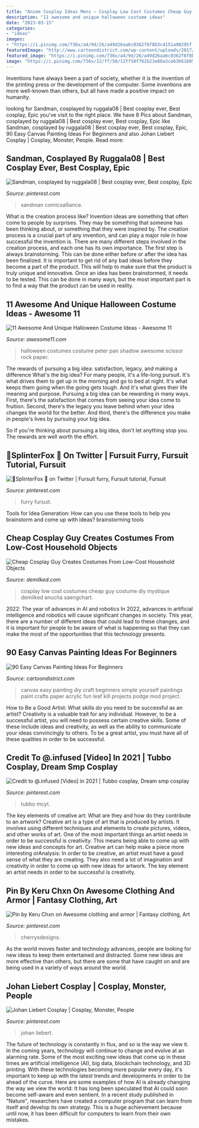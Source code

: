 ```yaml
---
title: "Anime Cosplay Ideas Mens ~ Cosplay Low Cost Costumes Cheap Guy Costume Diy Mystique Demilked Anucha Saengchart"
description: "11 awesome and unique halloween costume ideas"
date: "2023-03-15"
categories:
- "ideas"
images:
- "https://i.pinimg.com/736x/a4/9d/26/a49d26aa6c0362f6f8b3c4151a90295f.jpg"
featuredImage: "http://www.cartoondistrict.com/wp-content/uploads/2017/06/Easy-Canvas-Painting-Ideas-For-Beginners22-1.jpg"
featured_image: "https://i.pinimg.com/736x/a4/9d/26/a49d26aa6c0362f6f8b3c4151a90295f.jpg"
image: "https://i.pinimg.com/736x/12/ff/50/12ff50f762b23e88a3ce63b616051048--johan-monsters.jpg"
---
```



Inventions have always been a part of society, whether it is the invention of the printing press or the development of the computer. Some inventions are more well-known than others, but all have made a positive impact on humanity.

	

		
looking for Sandman, cosplayed by ruggala08 | Best cosplay ever, Best cosplay, Epic you've visit to the right place. We have 8 Pics about Sandman, cosplayed by ruggala08 | Best cosplay ever, Best cosplay, Epic like Sandman, cosplayed by ruggala08 | Best cosplay ever, Best cosplay, Epic, 90 Easy Canvas Painting Ideas For Beginners and also Johan Liebert Cosplay | Cosplay, Monster, People. Read more:
		
    
## Sandman, Cosplayed By Ruggala08 | Best Cosplay Ever, Best Cosplay, Epic

<img loading=lazy src="https://i.pinimg.com/736x/d7/ee/d2/d7eed2de7ce115e2f62fb9add817eb96--cool-cosplay-amazing-cosplay.jpg" onerror="this.onerror=null;this.src='https://tse3.mm.bing.net/th?id=OIP.VmyKAI9NsZpLdWSNqp2BigHaLH&amp;pid=15.1';" alt="Sandman, cosplayed by ruggala08 | Best cosplay ever, Best cosplay, Epic">

_Source: pinterest.com_

>sandman comicsalliance. 

	

What is the creation process like?
Invention ideas are something that often come to people by surprises. They may be something that someone has been thinking about, or something that they were inspired by. The creation process is a crucial part of any invention, and can play a major role in how successful the invention is. There are many different steps involved in the creation process, and each one has its own importance. 
The first step is always brainstorming. This can be done either before or after the idea has been finalized. It is important to get rid of any bad ideas before they become a part of the product. This will help to make sure that the product is truly unique and innovative. Once an idea has been brainstormed, it needs to be tested. This can be done in many ways, but the most important part is to find a way that the product can be used in reality.

    
## 11 Awesome And Unique Halloween Costume Ideas - Awesome 11

<img loading=lazy src="http://awesome11.com/wp-content/uploads/2016/06/Peter-Pan-and-Shadow-costumes.jpg" onerror="this.onerror=null;this.src='https://tse3.mm.bing.net/th?id=OIP.UkN697Dp4MEPDBpkyO7nsgHaLG&amp;pid=15.1';" alt="11 Awesome And Unique Halloween Costume Ideas - Awesome 11">

_Source: awesome11.com_

>halloween costumes costume peter pan shadow awesome scissor rock paper. 

	

The rewards of pursuing a big idea: satisfaction, legacy, and making a difference
What's the big idea? For many people, it's a life-long pursuit. It's what drives them to get up in the morning and go to bed at night. It's what keeps them going when the going gets tough. And it's what gives their life meaning and purpose.
 Pursuing a big idea can be rewarding in many ways. First, there's the satisfaction that comes from seeing your idea come to fruition. Second, there's the legacy you leave behind when your idea changes the world for the better. And third, there's the difference you make in people's lives by pursuing your big idea.

So if you're thinking about pursuing a big idea, don't let anything stop you. The rewards are well worth the effort.

    
## 🌻SplinterFox 🌻 On Twitter | Fursuit Furry, Fursuit Tutorial, Fursuit

<img loading=lazy src="https://i.pinimg.com/736x/a4/9d/26/a49d26aa6c0362f6f8b3c4151a90295f.jpg" onerror="this.onerror=null;this.src='https://tse3.mm.bing.net/th?id=OIP.5YypCbqwqLNejNLG0e8jNQHaJ3&amp;pid=15.1';" alt="🌻SplinterFox 🌻 on Twitter | Fursuit furry, Fursuit tutorial, Fursuit">

_Source: pinterest.com_

>furry fursuit. 

	

Tools for Idea Generation: How can you use these tools to help you brainstorm and come up with ideas?
brainstorming tools 
    
## Cheap Cosplay Guy Creates Costumes From Low-Cost Household Objects

<img loading=lazy src="https://www.demilked.com/magazine/wp-content/uploads/2015/04/cheap-diy-costume-low-cost-cosplay-anucha-saengchart-26.jpg" onerror="this.onerror=null;this.src='https://tse1.mm.bing.net/th?id=OIP.aw2p7lTsRcG4qoAYjVbbmgHaFl&amp;pid=15.1';" alt="Cheap Cosplay Guy Creates Costumes From Low-Cost Household Objects">

_Source: demilked.com_

>cosplay low cost costumes cheap guy costume diy mystique demilked anucha saengchart. 

	

2022: The year of advances in AI and robotics
In 2022, advances in artificial intelligence and robotics will cause significant changes in society. This year, there are a number of different ideas that could lead to these changes, and it is important for people to be aware of what is happening so that they can make the most of the opportunities that this technology presents.

    
## 90 Easy Canvas Painting Ideas For Beginners

<img loading=lazy src="http://www.cartoondistrict.com/wp-content/uploads/2017/06/Easy-Canvas-Painting-Ideas-For-Beginners22-1.jpg" onerror="this.onerror=null;this.src='https://tse2.mm.bing.net/th?id=OIP.UAbrR4Di0jXihJ-Lj8tMigHaJ4&amp;pid=15.1';" alt="90 Easy Canvas Painting Ideas For Beginners">

_Source: cartoondistrict.com_

>canvas easy painting diy craft beginners simple yourself paintings paint crafts paper acrylic fun leaf kill projects podge mod project. 

	

How to Be a Good Artist: What skills do you need to be successful as an artist?
Creativity is a valuable trait for any individual. However, to be a successful artist, you will need to possess certain creative skills. Some of these include ideas and creativity, as well as the ability to communicate your ideas convincingly to others. To be a great artist, you must have all of these qualities in order to be successful.

    
## Credit To @.infused [Video] In 2021 | Tubbo Cosplay, Dream Smp Cosplay

<img loading=lazy src="https://i.pinimg.com/736x/04/8b/41/048b41d065388ffd1f534762b1c157af.jpg" onerror="this.onerror=null;this.src='https://tse2.mm.bing.net/th?id=OIP.Ei_G-oYxs6T8smEX1ki_GAHaMg&amp;pid=15.1';" alt="Credit to @.infused [Video] in 2021 | Tubbo cosplay, Dream smp cosplay">

_Source: pinterest.com_

>tubbo mcyt. 

	

The key elements of creative art: What are they and how do they contribute to an artwork?
Creative art is a type of art that is produced by artists. It involves using different techniques and elements to create pictures, videos, and other works of art. One of the most important things an artist needs in order to be successful is creativity. This means being able to come up with new ideas and concepts for art. Creative art can help make a piece more interesting orAnalysis: In order to be creative, an artist must have a good sense of what they are creating. They also need a lot of imagination and creativity in order to come up with new ideas for artwork. The key element an artist needs in order to be successful is creativity.

    
## Pin By Keru Chxn On Awesome Clothing And Armor | Fantasy Clothing, Art

<img loading=lazy src="https://i.pinimg.com/736x/7f/a8/b0/7fa8b0b42e1ed3a453e42d20f8a7935e--manga-clothes-character-outfits.jpg" onerror="this.onerror=null;this.src='https://tse1.mm.bing.net/th?id=OIP.lc_WLneEP09Ei7pwIlj9ggHaM0&amp;pid=15.1';" alt="Pin by Keru Chxn on Awesome clothing and armor | Fantasy clothing, Art">

_Source: pinterest.com_

>cherrysdesigns. 

	

As the world moves faster and technology advances, people are looking for new ideas to keep them entertained and distracted. Some new ideas are more effective than others, but there are some that have caught on and are being used in a variety of ways around the world.

    
## Johan Liebert Cosplay | Cosplay, Monster, People

<img loading=lazy src="https://i.pinimg.com/736x/12/ff/50/12ff50f762b23e88a3ce63b616051048--johan-monsters.jpg" onerror="this.onerror=null;this.src='https://tse2.mm.bing.net/th?id=OIP.WAgQjYSi63RdDuOfcRCBBAHaKN&amp;pid=15.1';" alt="Johan Liebert Cosplay | Cosplay, Monster, People">

_Source: pinterest.com_

>johan liebert. 

	

The future of technology is constantly in flux, and so is the way we view it.
In the coming years, technology will continue to change and evolve at an alarming rate. Some of the most exciting new ideas that come up in these times are artificial intelligence (AI), big data, blockchain technology, and 3D printing. With these technologies becoming more popular every day, it's important to keep up with the latest trends and developments in order to be ahead of the curve. Here are some examples of how AI is already changing the way we view the world: 
It has long been speculated that AI could soon become self-aware and even sentient. In a recent study published in "Nature", researchers have created a computer program that can learn from itself and develop its own strategy. This is a huge achievement because until now, it has been difficult for computers to learn from their own mistakes.

